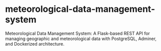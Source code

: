 # meteorological-data-management-system
Meteorological Data Management System: A Flask-based REST API for managing geographic and meteorological data with PostgreSQL, Adminer, and Dockerized architecture.
